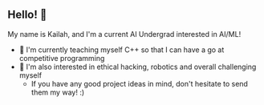 ## Hello! 👋

My name is Kailah, and I'm a current AI Undergrad interested in AI/ML!

- 🔭 I'm currently teaching myself C++ so that I can have a go at competitive programming
- 🌱 I'm also interested in ethical hacking, robotics and overall challenging myself
  - If you have any good project ideas in mind, don't hesitate to send them my way! :)

<!--
**kolyps0/kolyps0** is a ✨ _special_ ✨ repository because its `README.md` (this file) appears on your GitHub profile.

Here are some ideas to get you started:

- 🔭 I’m currently working on ...
- 🌱 I’m currently learning ...
- 👯 I’m looking to collaborate on ...
- 🤔 I’m looking for help with ...
- 💬 Ask me about ...
- 📫 How to reach me: ...
- 😄 Pronouns: ...
- ⚡ Fun fact: ...
-->
